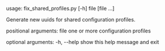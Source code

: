 usage: fix_shared_profiles.py [-h] file [file ...]

Generate new uuids for shared configuration profiles.

positional arguments:
  file        one or more configuration profiles

optional arguments:
  -h, --help  show this help message and exit
